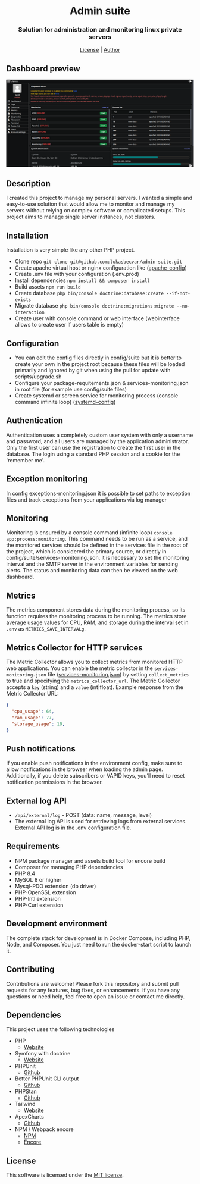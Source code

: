 # <h1 align="center">Admin suite</h1>
### <p align="center">Solution for administration and monitoring linux private servers</p>
<p align="center">
    <a href="https://github.com/lukasbecvar/admin-suite/blob/main/LICENSE" target="_blank">License</a> |
    <a href="https://becvar.xyz" target="_blank">Author</a>
</p>

## Dashboard preview
![Dashboard](.github/assets/preview.png)

## Description
I created this project to manage my personal servers. I wanted a simple and easy-to-use solution that would allow me to monitor and manage my servers without relying on complex software or complicated setups. This project aims to manage single server instances, not clusters.

## Installation
Installation is very simple like any other PHP project.
* Clone repo ``git clone git@github.com:lukasbecvar/admin-suite.git``
* Create apache virtual host or nginx configuration like ([apache-config](https://github.com/lukasbecvar/admin-suite/blob/main/.docker/configs/apache-site.conf))
* Create .env file with your configuration (.env.prod)
* Install dependencies ``npm install && composer install``
* Build assets ``npm run build``
* Create database ``php bin/console doctrine:database:create --if-not-exists``
* Migrate database ``php bin/console doctrine:migrations:migrate --no-interaction``
* Create user with console command or web interface (webinterface allows to create user if users table is empty)

## Configuration
* You can edit the config files directly in config/suite but it is better to create your own in the project root because these files will be loaded primarily and ignored by git when using the pull for update with scripts/upgrade.sh
* Configure your package-requitements.json & services-monitoring.json in root file (for example use config/suite files)
* Create systemd or screen service for monitoring process (console command infinite loop) ([systemd-config](https://github.com/lukasbecvar/admin-suite/blob/main/.docker/configs/monitoring-systemd.service))

## Authentication
Authentication uses a completely custom user system with only a username and password, and all users are managed by the application administrator. Only the first user can use the registration to create the first user in the database. The login using a standard PHP session and a cookie for the 'remember me'.

## Exception monitoring
In config exceptions-monitoring.json it is possible to set paths to exception files and track exceptions from your applications via log manager

## Monitoring
Monitoring is ensured by a console command (infinite loop) ``console app:process:monitoring``. This command needs to be run as a service, and the monitored services should be defined in the services file in the root of the project, which is considered the primary source, or directly in config/suite/services-monitoring.json. it is necessary to set the monitoring interval and the SMTP server in the environment variables for sending alerts. The status and monitoring data can then be viewed on the web dashboard. 

## Metrics
The metrics component stores data during the monitoring process, so its function requires the monitoring process to be running. The metrics store average usage values for CPU, RAM, and storage during the interval set in ``.env`` as ``METRICS_SAVE_INTERVALg``.

## Metrics Collector for HTTP services
The Metric Collector allows you to collect metrics from monitored HTTP web applications. You can enable the metric collector in the `services-monitoring.json` file ([services-monitoring.json](https://github.com/lukasbecvar/admin-suite/blob/main/config/suite/services-monitoring.json)) by setting `collect_metrics` to true and specifying the `metrics_collector_url`. The Metric Collector accepts a `key` (string) and a `value` (int|float).
Example response from the Metric Collector URL:
```json
{
  "cpu_usage": 64,
  "ram_usage": 77,
  "storage_usage": 10,
}
```

## Push notifications
If you enable push notifications in the environment config, make sure to allow notifications in the browser when loading the admin page. Additionally, if you delete subscribers or VAPID keys, you’ll need to reset notification permissions in the browser.

## External log API
* ``/api/external/log`` - POST (data: name, message, level)
* The external log API is used for retrieving logs from external services. External API log is in the .env configuration file.

## Requirements
* NPM package manager and assets build tool for encore build
* Composer for managing PHP dependencies
* PHP 8.4
* MySQL 8 or higher
* Mysql-PDO extension (db driver)
* PHP-OpenSSL extension
* PHP-Intl extension
* PHP-Curl extension

## Development environment
The complete stack for development is in Docker Compose, including PHP, Node, and Composer. You just need to run the docker-start script to launch it.

## Contributing
Contributions are welcome! Please fork this repository and submit pull requests for any features, bug fixes, or enhancements. If you have any questions or need help, feel free to open an issue or contact me directly.

## Dependencies
This project uses the following technologies
* PHP
    * [Website](https://php.net)
* Symfony with doctrine
    * [Website](https://symfony.com)
* PHPUnit
    * [Github](https://github.com/sebastianbergmann/phpunit)
* Better PHPUnit CLI output
    * [Github](https://github.com/robiningelbrecht/phpunit-pretty-print)
* PHPStan
    * [Github](https://github.com/phpstan/phpstan)
* Tailwind
    * [Website](https://tailwindcss.com)
* ApexCharts
    * [Github](https://github.com/apexcharts/apexcharts.js)
* NPM / Webpack encore
    * [NPM](https://docs.npmjs.com)
    * [Encore](https://symfony.com/doc/current/frontend/encore/index.html)

## License
This software is licensed under the [MIT license](https://github.com/lukasbecvar/admin-suite/blob/main/LICENSE).
